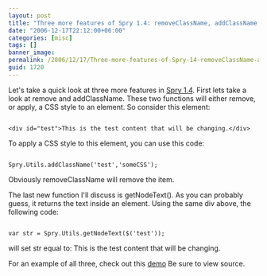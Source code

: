 ```yaml
---
layout: post
title: "Three more features of Spry 1.4: removeClassName, addClassName, getNodeText"
date: "2006-12-17T22:12:00+06:00"
categories: [misc]
tags: []
banner_image: 
permalink: /2006/12/17/Three-more-features-of-Spry-14-removeClassName-addClassName-getNodeText
guid: 1720
---
```


Let's take a quick look at three more features in <a href="http://labs.adobe.com/technologies/spry/">Spry 1.4</a>. First lets take a look at remove and addClassName. These two functions will either remove, or apply, a CSS style to an element. So consider this element:

<code>
&lt;div id="test"&gt;This is the test content that will be changing.&lt;/div&gt;
</code>

To apply a CSS style to this element, you can use this code:

<code>
Spry.Utils.addClassName('test','someCSS');
</code>

Obviously removeClassName will remove the item. 

The last new function I'll discuss is getNodeText(). As you can probably guess, it returns the text inside an element. Using the same div above, the following code:

<code>
var str = Spry.Utils.getNodeText($('test'));
</code>

will set str equal to: This is the test content that will be changing.

For an example of all three, check out this <a href="http://ray.camdenfamily.com/demos/spry/spry14demo1.html">demo</a> Be sure to view source.